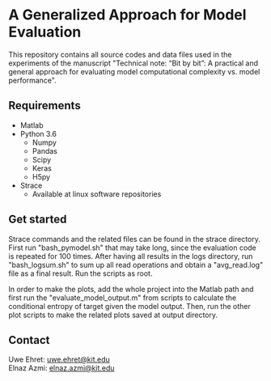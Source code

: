 # A Generalized Approach for Model Evaluation
This repository contains all source codes and data files used in the experiments of the manuscript "Technical note: “Bit by bit”: A practical and general approach for evaluating model computational complexity vs. model performance".

## Requirements
- Matlab
- Python 3.6
    - Numpy
    - Pandas
    - Scipy
    - Keras
    - H5py
- Strace
    - Available at linux software repositories 

## Get started
Strace commands and the related files can be found in the strace directory. First run "bash_pymodel.sh" that may take long, since the evaluation code is repeated for 100 times. After having all results in the logs directory, run "bash_logsum.sh" to sum up all read operations and obtain a "avg_read.log" file as a final result. Run the scripts as root.

In order to make the plots, add the whole project into the Matlab path and first run the "evaluate_model_output.m" from scripts to calculate the conditional entropy of target given the model output. Then, run the other plot scripts to make the related plots saved at output directory.

## Contact
Uwe Ehret: uwe.ehret@kit.edu <br/>
Elnaz Azmi: elnaz.azmi@kit.edu
